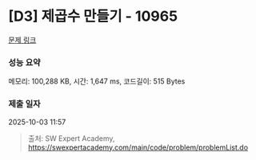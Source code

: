 # [D3] 제곱수 만들기 - 10965 

[문제 링크](https://swexpertacademy.com/main/code/problem/problemDetail.do?contestProbId=AXWXH_h695kDFAST) 

### 성능 요약

메모리: 100,288 KB, 시간: 1,647 ms, 코드길이: 515 Bytes

### 제출 일자

2025-10-03 11:57



> 출처: SW Expert Academy, https://swexpertacademy.com/main/code/problem/problemList.do